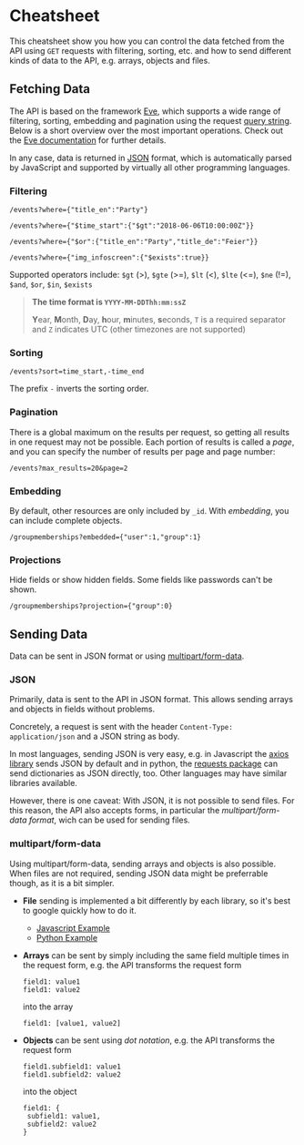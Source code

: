 # Cheatsheet

This cheatsheet show you how you can control the data fetched from the API
using `GET` requests with filtering, sorting, etc. and how to send different
kinds of data to the API, e.g. arrays, objects and files.

## Fetching Data

The API is based on the framework [Eve](http://docs.python-eve.org/en/latest/),
which supports a wide range of filtering, sorting, embedding and pagination
using the request [query string](https://en.wikipedia.org/wiki/Query_string).
Below is a short overview over the most important operations. Check out
the [Eve documentation](http://docs.python-eve.org/en/latest/features.html) for
further details.

In any case, data is returned in [JSON](https://www.json.org) format,
which is automatically parsed by JavaScript and supported by virtually all
other programming languages.

### Filtering

```
/events?where={"title_en":"Party"}

/events?where={"$time_start":{"$gt":"2018-06-06T10:00:00Z"}}

/events?where={"$or":{"title_en":"Party","title_de":"Feier"}}

/events?where={"img_infoscreen":{"$exists":true}}
```

Supported operators include:
`$gt` (>), `$gte` (>=), `$lt` (<), `$lte` (<=), `$ne` (!=), `$and`, `$or`,
`$in`, `$exists`

> **The time format is `YYYY-MM-DDThh:mm:ssZ`**
>
> **Y**ear, **M**onth, **D**ay, **h**our, **m**inutes, **s**econds, `T` is a
> required separator and `Z` indicates UTC (other timezones are not supported)


### Sorting

```
/events?sort=time_start,-time_end
```

The prefix `-` inverts the sorting order.


### Pagination

There is a global maximum on the results per request, so getting all results in
one request may not be possible. Each portion of results is called a *page*,
and you can specify the number of results per page and page number:

```
/events?max_results=20&page=2
```


### Embedding

By default, other resources are only included by `_id`. With *embedding*, you
can include complete objects.

```
/groupmemberships?embedded={"user":1,"group":1}
```

### Projections

Hide fields or show hidden fields. Some fields like passwords can't be shown.

```
/groupmemberships?projection={"group":0}
```

## Sending Data

Data can be sent in JSON format or using
[multipart/form-data](https://tools.ietf.org/html/rfc2388).

### JSON

Primarily, data is sent to the API in JSON format. This allows sending
arrays and objects in fields without problems.

Concretely, a request is sent with the header
`Content-Type: application/json` and a JSON string as body.

In most languages, sending JSON is very easy, e.g. in Javascript the
[axios library](https://github.com/axios/axios) sends JSON by default and
in python, the [requests package](http://docs.python-requests.org) can
send dictionaries as JSON directly, too.
Other languages may have similar libraries available.

However, there is one caveat: With JSON, it is not possible to send files.
For this reason, the API also accepts forms, in particular the
*multipart/form-data format*, wich can be used for sending files.


### multipart/form-data

Using multipart/form-data, sending arrays and objects is also possible.
When files are not required, sending JSON data might be preferrable though,
as it is a bit simpler.

- **File** sending is implemented a bit differently by each library, so it's
  best to google quickly how to do it.

  - [Javascript Example](https://stackoverflow.com/a/9397172)
  - [Python Example](http://docs.python-requests.org/en/master/user/quickstart/#post-a-multipart-encoded-file)

- **Arrays** can be sent by simply including the same field multiple times in
  the request form, e.g. the API transforms the request form

  ```
  field1: value1
  field1: value2
  ```

  into the array

  ```
  field1: [value1, value2]
  ```


- **Objects** can be sent using *dot notation*, e.g. the API transforms the 
  request form

  ```
  field1.subfield1: value1
  field1.subfield2: value2
  ```

  into the object

  ```
  field1: {
   subfield1: value1,
   subfield2: value2
  }
  ```
